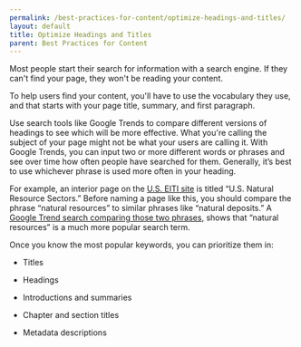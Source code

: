 ```yaml
---
permalink: /best-practices-for-content/optimize-headings-and-titles/
layout: default
title: Optimize Headings and Titles
parent: Best Practices for Content
---
```




Most people start their search for information with a search engine. If
they can't find your page, they won't be reading your content.

To help users find your content, you'll have to use the vocabulary they
use, and that starts with your page title, summary, and first paragraph.

Use search tools like Google Trends to compare different versions of
headings to see which will be more effective. What you're calling the
subject of your page might not be what your users are calling it. With
Google Trends, you can input two or more different words or phrases and
see over time how often people have searched for them. Generally, it’s
best to use whichever phrase is used more often in your heading.

For example, an interior page on the [U.S. EITI
site](https://useiti.doi.gov/sectors/) is titled “U.S. Natural Resource
Sectors.” Before naming a page like this, you should compare the phrase
“natural resources” to similar phrases like “natural deposits.” A[
Google Trend search comparing those two
phrases,](https://www.google.com/trends/explore#q=Natural%20resources%2C%20Natural%20deposits&cmpt=q&tz=Etc%2FGMT%2B4)
shows that “natural resources” is a much more popular search term.

Once you know the most popular keywords, you can prioritize them in:

-   Titles

-   Headings

-   Introductions and summaries

-   Chapter and section titles

-   Metadata descriptions
